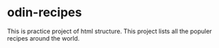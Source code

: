 # odin-recipes
This is practice project of html structure. 
This project lists all the populer recipes around the world.